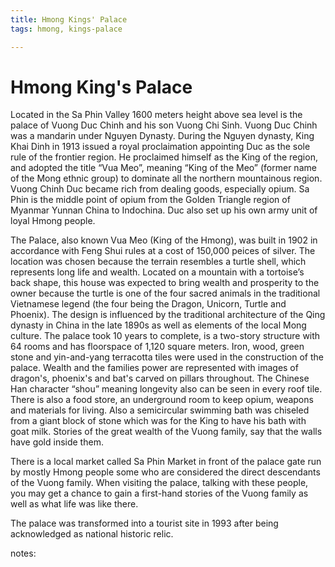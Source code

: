```yaml
---
title: Hmong Kings' Palace
tags: hmong, kings-palace

---
```


# Hmong King's Palace

Located in the Sa Phin Valley 1600 meters height above sea level is the palace of Vuong Duc Chinh and his son Vuong Chi Sinh. Vuong Duc Chinh was a mandarin under Nguyen Dynasty. During the Nguyen dynasty, King Khai Dinh in 1913 issued a royal proclaimation appointing Duc as the sole rule of the frontier region. He proclaimed himself as the King of the region, and adopted the title “Vua Meo”, meaning “King of the Meo” (former name of the Mong ethnic group) to dominate all the northern mountainous region. Vuong Chinh Duc became rich from dealing goods, especially opium. Sa Phin is the middle point of opium from the Golden Triangle region of Myanmar Yunnan China to Indochina. Duc also set up his own army unit of loyal Hmong people.

The Palace, also known Vua Meo (King of the Hmong), was built in 1902 in accordance with Feng Shui rules at a cost of 150,000 peices of silver. The location was chosen because the terrain resembles a turtle shell, which represents long life and wealth. Located on a mountain with a tortoise’s back shape, this house was expected to bring wealth and prosperity to the owner because the turtle is one of the four sacred animals in the traditional Vietnamese legend (the four being the Dragon, Unicorn, Turtle and Phoenix). The design is influenced by the traditional architecture of the Qing dynasty in China in the late 1890s as well as elements of the local Mong culture. The palace took 10 years to complete, is a two-story structure with 64 rooms and has floorspace of 1,120 square meters. Iron, wood, green stone and yin-and-yang terracotta tiles were used in the construction of the palace. Wealth and the families power are represented with images of dragon's, phoenix's and bat's carved on pillars throughout. The Chinese Han character “shou” meaning longevity also can be seen in every roof tile. There is also a food store, an underground room to keep opium, weapons and materials for living. Also a semicircular swimming bath was chiseled from a giant block of stone which was for the King to have his bath with goat milk. Stories of the great wealth of the Vuong family, say that the walls have gold inside them.

There is a local market called Sa Phin Market in front of the palace gate run by mostly Hmong people some who are considered the direct descendants of the Vuong family. When visiting the palace, talking with these people, you may get a chance to gain a first-hand stories of the Vuong family as well as what life was like there. 

The palace was transformed into a tourist site in 1993 after being acknowledged as national historic relic.


notes:



